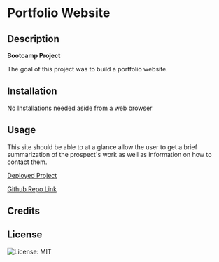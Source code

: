 # Portfolio Website

## Description

**Bootcamp Project**

The goal of this project was to build a portfolio website.


## Installation

No Installations needed aside from a web browser

## Usage

This site should be able to at a glance allow the user to get a brief summarization of the prospect's work as well as information on how to contact them.

[Deployed Project](https://littletonjeffrey.github.io/Portfolio/)

[Github Repo Link](https://github.com/littletonjeffrey/Portfolio)

## Credits



## License

![License: MIT](https://img.shields.io/badge/License-MIT-yellow.svg)


